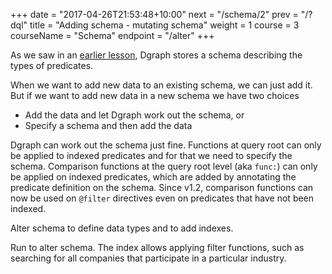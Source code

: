 +++
date = "2017-04-26T21:53:48+10:00"
next = "/schema/2"
prev = "/?dql"
title = "Adding schema - mutating schema"
weight = 1
course = 3
courseName = "Schema"
endpoint = "/alter"
+++

As we saw in an [earlier lesson](../../basic/3/), Dgraph stores a schema
describing the types of predicates.

When we want to add new data to an existing schema, we can just add it. But if
we want to add new data in a new schema we have two choices

- Add the data and let Dgraph work out the schema, or
- Specify a schema and then add the data

Dgraph can work out the schema just fine. Functions at query root can only be
applied to indexed predicates and for that we need to specify the schema.
Comparison functions at the query root level (aka `func:`) can only be applied
on indexed predicates, which are added by annotating the predicate definition on
the schema. Since v1.2, comparison functions can now be used on `@filter`
directives even on predicates that have not been indexed.

Alter schema to define data types and to add indexes.

Run to alter schema. The index allows applying filter functions, such as
searching for all companies that participate in a particular industry.
